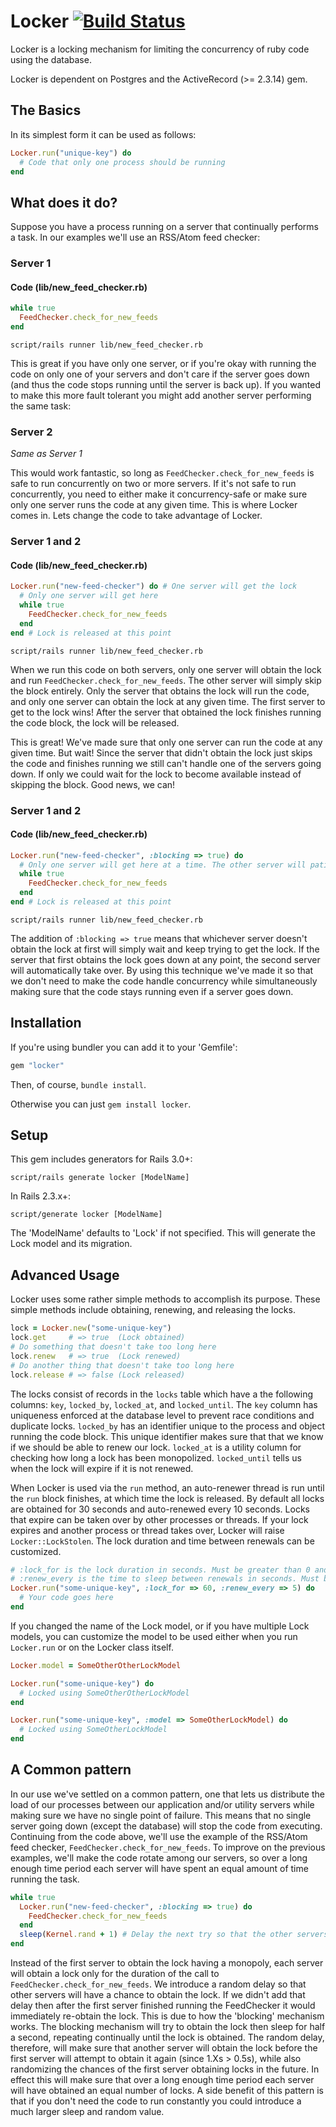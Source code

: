 # Locker [![Build Status](https://travis-ci.org/zencoder/locker.png)](https://travis-ci.org/zencoder/locker)

Locker is a locking mechanism for limiting the concurrency of ruby code using the database.

Locker is dependent on Postgres and the ActiveRecord (>= 2.3.14) gem.

## The Basics

In its simplest form it can be used as follows:

```ruby
Locker.run("unique-key") do
  # Code that only one process should be running
end
```

## What does it do?

Suppose you have a process running on a server that continually performs a task. In our examples we'll use an RSS/Atom feed checker:

### Server 1

#### Code (lib/new_feed_checker.rb)

```ruby
while true
  FeedChecker.check_for_new_feeds
end
```

`script/rails runner lib/new_feed_checker.rb`

This is great if you have only one server, or if you're okay with running the code on only one of your servers and don't care if the server goes down (and thus the code stops running until the server is back up). If you wanted to make this more fault tolerant you might add another server performing the same task:

### Server 2

*Same as Server 1*

This would work fantastic, so long as `FeedChecker.check_for_new_feeds` is safe to run concurrently on two or more servers. If it's not safe to run concurrently, you need to either make it concurrency-safe or make sure only one server runs the code at any given time. This is where Locker comes in. Lets change the code to take advantage of Locker.

### Server 1 and 2

#### Code (lib/new_feed_checker.rb)

```ruby
Locker.run("new-feed-checker") do # One server will get the lock
  # Only one server will get here
  while true
    FeedChecker.check_for_new_feeds
  end
end # Lock is released at this point
```

`script/rails runner lib/new_feed_checker.rb`

When we run this code on both servers, only one server will obtain the lock and run `FeedChecker.check_for_new_feeds`. The other server will simply skip the block entirely. Only the server that obtains the lock will run the code, and only one server can obtain the lock at any given time. The first server to get to the lock wins! After the server that obtained the lock finishes running the code block, the lock will be released.

This is great! We've made sure that only one server can run the code at any given time. But wait! Since the server that didn't obtain the lock just skips the code and finishes running we still can't handle one of the servers going down. If only we could wait for the lock to become available instead of skipping the block. Good news, we can!

### Server 1 and 2

#### Code (lib/new_feed_checker.rb)

```ruby
Locker.run("new-feed-checker", :blocking => true) do
  # Only one server will get here at a time. The other server will patiently wait.
  while true
    FeedChecker.check_for_new_feeds
  end
end # Lock is released at this point
```

`script/rails runner lib/new_feed_checker.rb`

The addition of `:blocking => true` means that whichever server doesn't obtain the lock at first will simply wait and keep trying to get the lock. If the server that first obtains the lock goes down at any point, the second server will automatically take over. By using this technique we've made it so that we don't need to make the code handle concurrency while simultaneously making sure that the code stays running even if a server goes down.

## Installation

If you're using bundler you can add it to your 'Gemfile':

```ruby
gem "locker"
```

Then, of course, `bundle install`.

Otherwise you can just `gem install locker`.

## Setup

This gem includes generators for Rails 3.0+:

`script/rails generate locker [ModelName]`

In Rails 2.3.x+:

`script/generate locker [ModelName]`

The 'ModelName' defaults to 'Lock' if not specified. This will generate the Lock model and its migration.

## Advanced Usage

Locker uses some rather simple methods to accomplish its purpose. These simple methods include obtaining, renewing, and releasing the locks.

```ruby
lock = Locker.new("some-unique-key")
lock.get     # => true  (Lock obtained)
# Do something that doesn't take too long here
lock.renew   # => true  (Lock renewed)
# Do another thing that doesn't take too long here
lock.release # => false (Lock released)
```

The locks consist of records in the `locks` table which have a the following columns: `key`, `locked_by`, `locked_at`, and `locked_until`. The `key` column has uniqueness enforced at the database level to prevent race conditions and duplicate locks. `locked_by` has an identifier unique to the process and object running the code block. This unique identifier makes sure that that we know if we should be able to renew our lock. `locked_at` is a utility column for checking how long a lock has been monopolized. `locked_until` tells us when the lock will expire if it is not renewed.

When Locker is used via the `run` method, an auto-renewer thread is run until the `run` block finishes, at which time the lock is released. By default all locks are obtained for 30 seconds and auto-renewed every 10 seconds. Locks that expire can be taken over by other processes or threads. If your lock expires and another process or thread takes over, Locker will raise `Locker::LockStolen`. The lock duration and time between renewals can be customized.

```ruby
# :lock_for is the lock duration in seconds. Must be greater than 0 and greater than :renew_every
# :renew_every is the time to sleep between renewals in seconds. Must be greater than 0 and less than :lock_for
Locker.run("some-unique-key", :lock_for => 60, :renew_every => 5) do
  # Your code goes here
end
```

If you changed the name of the Lock model, or if you have multiple Lock models, you can customize the model to be used either when you run `Locker.run` or on the Locker class itself.

```ruby
Locker.model = SomeOtherOtherLockModel

Locker.run("some-unique-key") do
  # Locked using SomeOtherOtherLockModel
end

Locker.run("some-unique-key", :model => SomeOtherLockModel) do
  # Locked using SomeOtherLockModel
end
```

## A Common pattern

In our use we've settled on a common pattern, one that lets us distribute the load of our processes between our application and/or utility servers while making sure we have no single point of failure. This means that no single server going down (except the database) will stop the code from executing. Continuing from the code above, we'll use the example of the RSS/Atom feed checker, `FeedChecker.check_for_new_feeds`. To improve on the previous examples, we'll make the code rotate among our servers, so over a long enough time period each server will have spent an equal amount of time running the task.

```ruby
while true
  Locker.run("new-feed-checker", :blocking => true) do
    FeedChecker.check_for_new_feeds
  end
  sleep(Kernel.rand + 1) # Delay the next try so that the other servers will have a chance to obtain the lock
end
```

Instead of the first server to obtain the lock having a monopoly, each server will obtain a lock only for the duration of the call to `FeedChecker.check_for_new_feeds`. We introduce a random delay so that other servers will have a chance to obtain the lock. If we didn't add that delay then after the first server finished running the FeedChecker it would immediately re-obtain the lock. This is due to how the 'blocking' mechanism works. The blocking mechanism will try to obtain the lock then sleep for half a second, repeating continually until the lock is obtained. The random delay, therefore, will make sure that another server will obtain the lock before the first server will attempt to obtain it again (since 1.Xs > 0.5s), while also randomizing the chances of the first server obtaining locks in the future. In effect this will make sure that over a long enough time period each server will have obtained an equal number of locks. A side benefit of this pattern is that if you don't need the code to run constantly you could introduce a much larger sleep and random value.
